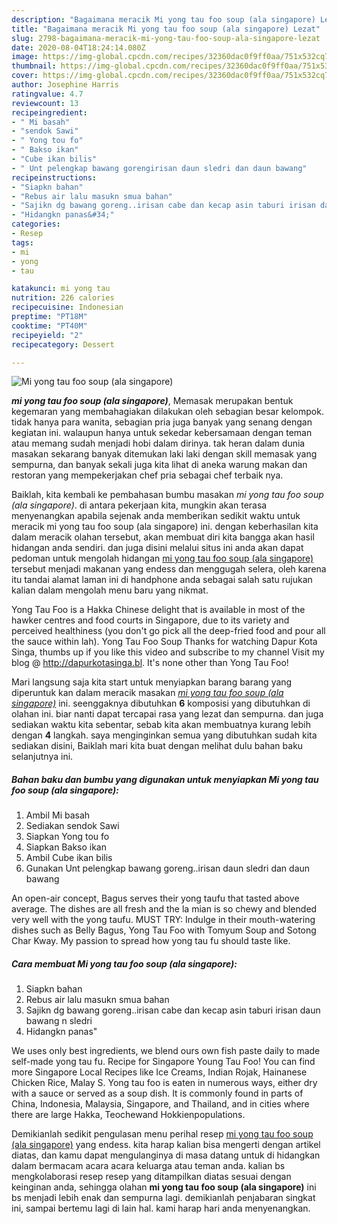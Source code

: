 ```yaml
---
description: "Bagaimana meracik Mi yong tau foo soup (ala singapore) Lezat"
title: "Bagaimana meracik Mi yong tau foo soup (ala singapore) Lezat"
slug: 2798-bagaimana-meracik-mi-yong-tau-foo-soup-ala-singapore-lezat
date: 2020-08-04T18:24:14.080Z
image: https://img-global.cpcdn.com/recipes/32360dac0f9ff0aa/751x532cq70/mi-yong-tau-foo-soup-ala-singapore-foto-resep-utama.jpg
thumbnail: https://img-global.cpcdn.com/recipes/32360dac0f9ff0aa/751x532cq70/mi-yong-tau-foo-soup-ala-singapore-foto-resep-utama.jpg
cover: https://img-global.cpcdn.com/recipes/32360dac0f9ff0aa/751x532cq70/mi-yong-tau-foo-soup-ala-singapore-foto-resep-utama.jpg
author: Josephine Harris
ratingvalue: 4.7
reviewcount: 13
recipeingredient:
- " Mi basah"
- "sendok Sawi"
- " Yong tou fo"
- " Bakso ikan"
- "Cube ikan bilis"
- " Unt pelengkap bawang gorengirisan daun sledri dan daun bawang"
recipeinstructions:
- "Siapkn bahan"
- "Rebus air lalu masukn smua bahan"
- "Sajikn dg bawang goreng..irisan cabe dan kecap asin taburi irisan daun bawang n sledri"
- "Hidangkn panas&#34;"
categories:
- Resep
tags:
- mi
- yong
- tau

katakunci: mi yong tau 
nutrition: 226 calories
recipecuisine: Indonesian
preptime: "PT18M"
cooktime: "PT40M"
recipeyield: "2"
recipecategory: Dessert

---
```



![Mi yong tau foo soup (ala singapore)](https://img-global.cpcdn.com/recipes/32360dac0f9ff0aa/751x532cq70/mi-yong-tau-foo-soup-ala-singapore-foto-resep-utama.jpg)

<b><i>mi yong tau foo soup (ala singapore)</i></b>, Memasak merupakan bentuk kegemaran yang membahagiakan dilakukan oleh sebagian besar kelompok. tidak hanya para wanita, sebagian pria juga banyak yang senang dengan kegiatan ini. walaupun hanya untuk sekedar kebersamaan dengan teman atau memang sudah menjadi hobi dalam dirinya. tak heran dalam dunia masakan sekarang banyak ditemukan laki laki dengan skill memasak yang sempurna, dan banyak sekali juga kita lihat di aneka warung makan dan restoran yang mempekerjakan chef pria sebagai chef terbaik nya.

Baiklah, kita kembali ke pembahasan bumbu masakan <i>mi yong tau foo soup (ala singapore)</i>. di antara pekerjaan kita, mungkin akan terasa menyenangkan apabila sejenak anda memberikan sedikit waktu untuk meracik mi yong tau foo soup (ala singapore) ini. dengan keberhasilan kita dalam meracik olahan tersebut, akan membuat diri kita bangga akan hasil hidangan anda sendiri. dan juga disini melalui situs ini anda akan dapat pedoman untuk mengolah hidangan <u>mi yong tau foo soup (ala singapore)</u> tersebut menjadi makanan yang endess dan menggugah selera, oleh karena itu tandai alamat laman ini di handphone anda sebagai salah satu rujukan kalian dalam mengolah menu baru yang nikmat.

Yong Tau Foo is a Hakka Chinese delight that is available in most of the hawker centres and food courts in Singapore, due to its variety and perceived healthiness (you don&#39;t go pick all the deep-fried food and pour all the sauce within lah). Yong Tau Foo Soup Thanks for watching Dapur Kota Singa, thumbs up if you like this video and subscribe to my channel Visit my blog @ http://dapurkotasinga.bl. It&#39;s none other than Yong Tau Foo!


Mari langsung saja kita start untuk menyiapkan barang barang yang diperuntuk kan dalam meracik masakan <u><i>mi yong tau foo soup (ala singapore)</i></u> ini. seenggaknya dibutuhkan <b>6</b> komposisi yang dibutuhkan di olahan ini. biar nanti dapat tercapai rasa yang lezat dan sempurna. dan juga sediakan waktu kita sebentar, sebab kita akan membuatnya kurang lebih dengan <b>4</b> langkah. saya menginginkan semua yang dibutuhkan sudah kita sediakan disini, Baiklah mari kita buat dengan melihat dulu bahan baku selanjutnya ini.

<!--inarticleads1-->

##### Bahan baku dan bumbu yang digunakan untuk menyiapkan Mi yong tau foo soup (ala singapore):

1. Ambil  Mi basah
1. Sediakan sendok Sawi
1. Siapkan  Yong tou fo
1. Siapkan  Bakso ikan
1. Ambil Cube ikan bilis
1. Gunakan  Unt pelengkap bawang goreng..irisan daun sledri dan daun bawang


An open-air concept, Bagus serves their yong taufu that tasted above average. The dishes are all fresh and the la mian is so chewy and blended very well with the yong taufu. MUST TRY: Indulge in their mouth-watering dishes such as Belly Bagus, Yong Tau Foo with Tomyum Soup and Sotong Char Kway. My passion to spread how yong tau fu should taste like. 

<!--inarticleads2-->

##### Cara membuat Mi yong tau foo soup (ala singapore):

1. Siapkn bahan
1. Rebus air lalu masukn smua bahan
1. Sajikn dg bawang goreng..irisan cabe dan kecap asin taburi irisan daun bawang n sledri
1. Hidangkn panas&#34;


We uses only best ingredients, we blend ours own fish paste daily to made self-made yong tau fu. Recipe for Singapore Young Tau Foo! You can find more Singapore Local Recipes like Ice Creams, Indian Rojak, Hainanese Chicken Rice, Malay S. Yong tau foo is eaten in numerous ways, either dry with a sauce or served as a soup dish. It is commonly found in parts of China, Indonesia, Malaysia, Singapore, and Thailand, and in cities where there are large Hakka, Teochewand Hokkienpopulations. 

Demikianlah sedikit pengulasan menu perihal resep <u>mi yong tau foo soup (ala singapore)</u> yang endess. kita harap kalian bisa mengerti dengan artikel diatas, dan kamu dapat mengulanginya di masa datang untuk di hidangkan dalam bermacam acara acara keluarga atau teman anda. kalian bs mengkolaborasi resep resep yang ditampilkan diatas sesuai dengan keinginan anda, sehingga olahan <b>mi yong tau foo soup (ala singapore)</b> ini bs menjadi lebih enak dan sempurna lagi. demikianlah penjabaran singkat ini, sampai bertemu lagi di lain hal. kami harap hari anda menyenangkan.
